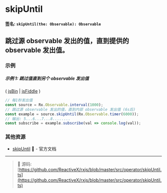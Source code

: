 # skipUntil

#### 签名: `skipUntil(the: Observable): Observable`

## 跳过源 observable 发出的值，直到提供的 observable 发出值。

### 示例

##### 示例 1: 跳过值直到另个 observable 发出值

( [jsBin](http://jsbin.com/tapizososu/1/edit?js,console) | [jsFiddle](https://jsfiddle.net/btroncone/xLu8nf77/) )

```js
// 每1秒发出值
const source = Rx.Observable.interval(1000);
// 跳过源 observable 发出的值，直到内部 observable 发出值 (6s后)
const example = source.skipUntil(Rx.Observable.timer(6000));
// 输出: 5...6...7...8........
const subscribe = example.subscribe(val => console.log(val));
```


### 其他资源

* [skipUntil](http://cn.rx.js.org/class/es6/Observable.js~Observable.html#instance-method-skipUntil) :newspaper: - 官方文档

---
> :file_folder: 源码:  [https://github.com/ReactiveX/rxjs/blob/master/src/operator/skipUntil.ts](https://github.com/ReactiveX/rxjs/blob/master/src/operator/skipUntil.ts)
